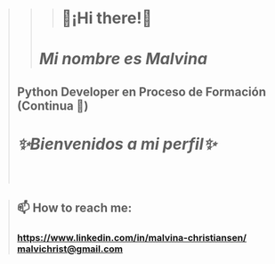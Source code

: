   >>># 👋¡Hi there!👋 
 >> # *Mi nombre es Malvina*
> ## Python Developer en Proceso de Formación <br/> (Continua 🌱)
> # *✨Bienvenidos a mi perfil✨*
> <br/>  <br/>




> ## 📫 How to reach me: <br/>
> ### https://www.linkedin.com/in/malvina-christiansen/ <br/> malvichrist@gmail.com


